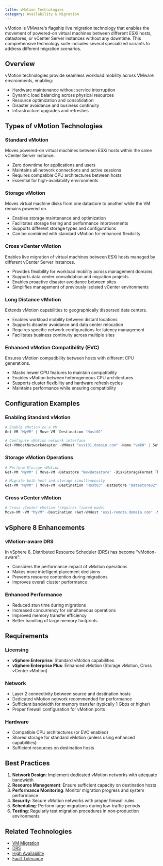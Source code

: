 ```yaml
---
title: vMotion Technologies
category: Availability & Migration
---
```


vMotion is VMware's flagship live migration technology that enables the movement of powered-on virtual machines between different ESXi hosts, datastores, or vCenter Server instances without any downtime. This comprehensive technology suite includes several specialized variants to address different migration scenarios.

## Overview

vMotion technologies provide seamless workload mobility across VMware environments, enabling:
- Hardware maintenance without service interruption
- Dynamic load balancing across physical resources
- Resource optimization and consolidation
- Disaster avoidance and business continuity
- Infrastructure upgrades and refreshes

## Types of vMotion Technologies

### Standard vMotion
Moves powered-on virtual machines between ESXi hosts within the same vCenter Server instance.
- Zero downtime for applications and users
- Maintains all network connections and active sessions
- Requires compatible CPU architectures between hosts
- Essential for high-availability environments

### Storage vMotion
Moves virtual machine disks from one datastore to another while the VM remains powered on.
- Enables storage maintenance and optimization
- Facilitates storage tiering and performance improvements
- Supports different storage types and configurations
- Can be combined with standard vMotion for enhanced flexibility

### Cross vCenter vMotion
Enables live migration of virtual machines between ESXi hosts managed by different vCenter Server instances.
- Provides flexibility for workload mobility across management domains
- Supports data center consolidation and migration projects
- Enables proactive disaster avoidance between sites
- Simplifies management of previously isolated vCenter environments

### Long Distance vMotion
Extends vMotion capabilities to geographically dispersed data centers.
- Enables workload mobility between distant locations
- Supports disaster avoidance and data center relocation
- Requires specific network configurations for latency management
- Facilitates business continuity across multiple sites

### Enhanced vMotion Compatibility (EVC)
Ensures vMotion compatibility between hosts with different CPU generations.
- Masks newer CPU features to maintain compatibility
- Enables vMotion between heterogeneous CPU architectures
- Supports cluster flexibility and hardware refresh cycles
- Maintains performance while ensuring compatibility

## Configuration Examples

### Enabling Standard vMotion
```powershell
# Enable vMotion on a VM
Get-VM "MyVM" | Move-VM -Destination "Host02"

# Configure vMotion network interface
Get-VMHostNetworkAdapter -VMHost "esxi01.domain.com" -Name "vmk0" | Set-VMHostNetworkAdapter -VMotionEnabled $true
```

### Storage vMotion Operations
```powershell
# Perform Storage vMotion
Get-VM "MyVM" | Move-VM -Datastore "NewDatastore" -DiskStorageFormat Thin

# Migrate both host and storage simultaneously
Get-VM "MyVM" | Move-VM -Destination "Host03" -Datastore "Datastore02" -RunAsync
```

### Cross vCenter vMotion
```powershell
# Cross vCenter vMotion (requires linked mode)
Move-VM -VM "MyVM" -Destination (Get-VMHost "esxi-remote.domain.com" -Server "vcenter-remote.domain.com")
```

## vSphere 8 Enhancements

### vMotion-aware DRS
In vSphere 8, Distributed Resource Scheduler (DRS) has become "vMotion-aware":
- Considers the performance impact of vMotion operations
- Makes more intelligent placement decisions
- Prevents resource contention during migrations
- Improves overall cluster performance

### Enhanced Performance
- Reduced stun time during migrations
- Increased concurrency for simultaneous operations
- Improved memory transfer efficiency
- Better handling of large memory footprints

## Requirements

### Licensing
- **vSphere Enterprise**: Standard vMotion capabilities
- **vSphere Enterprise Plus**: Enhanced vMotion (Storage vMotion, Cross vCenter vMotion)

### Network
- Layer 2 connectivity between source and destination hosts
- Dedicated vMotion network recommended for performance
- Sufficient bandwidth for memory transfer (typically 1 Gbps or higher)
- Proper firewall configuration for vMotion ports

### Hardware
- Compatible CPU architectures (or EVC enabled)
- Shared storage for standard vMotion (unless using enhanced capabilities)
- Sufficient resources on destination hosts

## Best Practices

1. **Network Design**: Implement dedicated vMotion networks with adequate bandwidth
2. **Resource Management**: Ensure sufficient capacity on destination hosts
3. **Performance Monitoring**: Monitor migration progress and system performance
4. **Security**: Secure vMotion networks with proper firewall rules
5. **Scheduling**: Perform large migrations during low-traffic periods
6. **Testing**: Regularly test migration procedures in non-production environments

## Related Technologies

- [VM Migration](/glossary/term/vm-migration)
- [DRS](/glossary/term/drs)
- [High Availability](/glossary/term/vsphere-high-availability)
- [Fault Tolerance](/glossary/term/fault-tolerance)